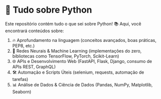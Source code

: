 # 🐍 Tudo sobre Python
Este repositório contém tudo o que sei sobre Python! 📚 Aqui, você encontrará conteúdos sobre:

1. 🔥 Aprofundamento na linguagem (conceitos avançados, boas práticas, PEP8, etc.)
2. 🤖 Redes Neurais & Machine Learning (implementações do zero, bibliotecas como TensorFlow, PyTorch, Scikit-Learn)
3. 🌐 APIs e Desenvolvimento Web (FastAPI, Flask, Django, consumo de APIs REST, GraphQL)
4. 🛠️ Automação e Scripts Úteis (selenium, requests, automação de tarefas)
5. 📊 Análise de Dados & Ciência de Dados (Pandas, NumPy, Matplotlib, Seaborn)
